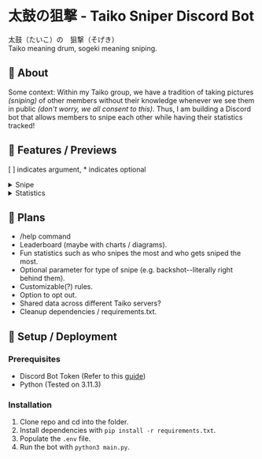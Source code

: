 # 太鼓の狙撃 - Taiko Sniper Discord Bot
太鼓（たいこ）の　狙撃（そげき）  
Taiko meaning drum, sogeki meaning sniping.  
## 🎯 About
Some context: Within my Taiko group, we have a tradition of taking pictures _(sniping)_ of other members without their knowledge whenever we see them in public _(don't worry, we all consent to this)_. Thus, I am building a Discord bot that allows members to snipe each other while having their statistics tracked!  
## 🔧 Features / Previews
[ ] indicates argument, * indicates optional
<details>
<summary> Snipe </summary>

‎ 
  - Command: `/snipe [user] [image]`
  - Requires an image as proof of the snipe.

![Sniped Message](https://github.com/user-attachments/assets/d18865db-65e2-4c31-af76-00e7eb4a35a2)
</details>
<details>
<summary> Statistics </summary>

 ‎ 
  - Command: `/stats [user*]`
  - Displays how many times a member has sniped or has been sniped.

![Statistics Message](https://github.com/user-attachments/assets/cf908895-98ff-4f29-b268-b04c22abe54a)
</details>

## 📝 Plans
- /help command
- Leaderboard (maybe with charts / diagrams).
- Fun statistics such as who snipes the most and who gets sniped the most.
- Optional parameter for type of snipe (e.g. backshot--literally right behind them).
- Customizable(?) rules.
- Option to opt out.
- Shared data across different Taiko servers?
- Cleanup dependencies / requirements.txt.
## 🚀 Setup / Deployment
### Prerequisites
- Discord Bot Token (Refer to this [guide](https://discordpy.readthedocs.io/en/stable/discord.html))
- Python (Tested on 3.11.3)
### Installation
1. Clone repo and cd into the folder.
2. Install dependencies with `pip install -r requirements.txt`.
3. Populate the `.env` file.
4. Run the bot with `python3 main.py`.  
